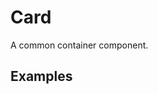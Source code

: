 # Card
A common container component.

## Examples

<ex-code name="ex-card-normal"/></ex-code>
<br/>
<ex-code name="ex-card-pin"></ex-code>


